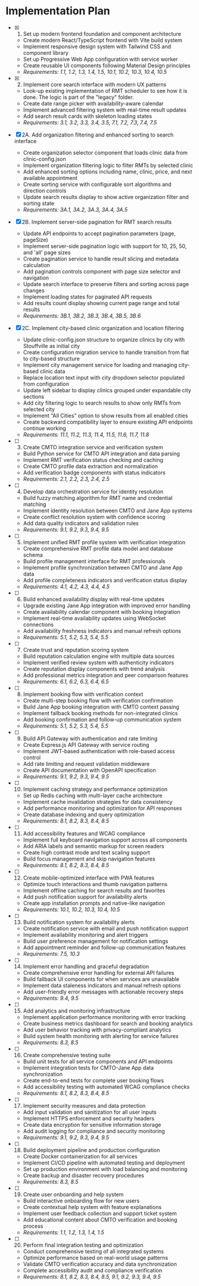 # Implementation Plan

- [x] 1. Set up modern frontend foundation and component architecture
  - Create modern React/TypeScript frontend with Vite build system
  - Implement responsive design system with Tailwind CSS and component library
  - Set up Progressive Web App configuration with service worker
  - Create reusable UI components following Material Design principles
  - _Requirements: 1.1, 1.2, 1.3, 1.4, 1.5, 10.1, 10.2, 10.3, 10.4, 10.5_

- [x] 2. Implement core search interface with modern UX patterns
  - Look-up existing implementation of RMT scheduler to see how it is done. The logic is part of the "legacy" folder.
  - Create date range picker with availability-aware calendar
  - Implement advanced filtering system with real-time result updates
  - Add search result cards with skeleton loading states
  - _Requirements: 3.1, 3.2, 3.3, 3.4, 3.5, 7.1, 7.2, 7.3, 7.4, 7.5_

- [x] 2A. Add organization filtering and enhanced sorting to search interface
  - Create organization selector component that loads clinic data from clinic-config.json
  - Implement organization filtering logic to filter RMTs by selected clinic
  - Add enhanced sorting options including name, clinic, price, and next available appointment
  - Create sorting service with configurable sort algorithms and direction controls
  - Update search results display to show active organization filter and sorting state
  - _Requirements: 3A.1, 3A.2, 3A.3, 3A.4, 3A.5_

- [x] 2B. Implement server-side pagination for RMT search results
  - Update API endpoints to accept pagination parameters (page, pageSize)
  - Implement server-side pagination logic with support for 10, 25, 50, and 'all' page sizes
  - Create pagination service to handle result slicing and metadata calculation
  - Add pagination controls component with page size selector and navigation
  - Update search interface to preserve filters and sorting across page changes
  - Implement loading states for paginated API requests
  - Add results count display showing current page range and total results
  - _Requirements: 3B.1, 3B.2, 3B.3, 3B.4, 3B.5, 3B.6_

- [x] 2C. Implement city-based clinic organization and location filtering
  - Update clinic-config.json structure to organize clinics by city with Stouffville as initial city
  - Create configuration migration service to handle transition from flat to city-based structure
  - Implement city management service for loading and managing city-based clinic data
  - Replace location text input with city dropdown selector populated from configuration
  - Update left sidebar to display clinics grouped under expandable city sections
  - Add city filtering logic to search results to show only RMTs from selected city
  - Implement "All Cities" option to show results from all enabled cities
  - Create backward compatibility layer to ensure existing API endpoints continue working
  - _Requirements: 11.1, 11.2, 11.3, 11.4, 11.5, 11.6, 11.7, 11.8_

- [ ] 3. Create CMTO integration service and verification system
  - Build Python service for CMTO API integration and data parsing
  - Implement RMT verification status checking and caching
  - Create CMTO profile data extraction and normalization
  - Add verification badge components with status indicators
  - _Requirements: 2.1, 2.2, 2.3, 2.4, 2.5_

- [ ] 4. Develop data orchestration service for identity resolution
  - Build fuzzy matching algorithm for RMT name and credential matching
  - Implement identity resolution between CMTO and Jane App systems
  - Create conflict resolution system with confidence scoring
  - Add data quality indicators and validation rules
  - _Requirements: 9.1, 9.2, 9.3, 9.4, 9.5_

- [ ] 5. Implement unified RMT profile system with verification integration
  - Create comprehensive RMT profile data model and database schema
  - Build profile management interface for RMT professionals
  - Implement profile synchronization between CMTO and Jane App data
  - Add profile completeness indicators and verification status display
  - _Requirements: 4.1, 4.2, 4.3, 4.4, 4.5_

- [ ] 6. Build enhanced availability display with real-time updates
  - Upgrade existing Jane App integration with improved error handling
  - Create availability calendar component with booking integration
  - Implement real-time availability updates using WebSocket connections
  - Add availability freshness indicators and manual refresh options
  - _Requirements: 5.1, 5.2, 5.3, 5.4, 5.5_

- [ ] 7. Create trust and reputation scoring system
  - Build reputation calculation engine with multiple data sources
  - Implement verified review system with authenticity indicators
  - Create reputation display components with trend analysis
  - Add professional metrics integration and peer comparison features
  - _Requirements: 6.1, 6.2, 6.3, 6.4, 6.5_

- [ ] 8. Implement booking flow with verification context
  - Create multi-step booking flow with verification confirmation
  - Build Jane App booking integration with CMTO context passing
  - Implement fallback booking methods for non-integrated clinics
  - Add booking confirmation and follow-up communication system
  - _Requirements: 5.1, 5.2, 5.3, 5.4, 5.5_

- [ ] 9. Build API Gateway with authentication and rate limiting
  - Create Express.js API Gateway with service routing
  - Implement JWT-based authentication with role-based access control
  - Add rate limiting and request validation middleware
  - Create API documentation with OpenAPI specification
  - _Requirements: 9.1, 9.2, 9.3, 9.4, 9.5_

- [ ] 10. Implement caching strategy and performance optimization
  - Set up Redis caching with multi-layer cache architecture
  - Implement cache invalidation strategies for data consistency
  - Add performance monitoring and optimization for API responses
  - Create database indexing and query optimization
  - _Requirements: 8.1, 8.2, 8.3, 8.4, 8.5_

- [ ] 11. Add accessibility features and WCAG compliance
  - Implement full keyboard navigation support across all components
  - Add ARIA labels and semantic markup for screen readers
  - Create high contrast mode and text scaling support
  - Build focus management and skip navigation features
  - _Requirements: 8.1, 8.2, 8.3, 8.4, 8.5_

- [ ] 12. Create mobile-optimized interface with PWA features
  - Optimize touch interactions and thumb navigation patterns
  - Implement offline caching for search results and favorites
  - Add push notification support for availability alerts
  - Create app installation prompts and native-like navigation
  - _Requirements: 10.1, 10.2, 10.3, 10.4, 10.5_

- [ ] 13. Build notification system for availability alerts
  - Create notification service with email and push notification support
  - Implement availability monitoring and alert triggers
  - Build user preference management for notification settings
  - Add appointment reminder and follow-up communication features
  - _Requirements: 7.5, 10.3_

- [ ] 14. Implement error handling and graceful degradation
  - Create comprehensive error handling for external API failures
  - Build fallback UI components for when services are unavailable
  - Implement data staleness indicators and manual refresh options
  - Add user-friendly error messages with actionable recovery steps
  - _Requirements: 9.4, 9.5_

- [ ] 15. Add analytics and monitoring infrastructure
  - Implement application performance monitoring with error tracking
  - Create business metrics dashboard for search and booking analytics
  - Add user behavior tracking with privacy-compliant analytics
  - Build system health monitoring with alerting for service failures
  - _Requirements: 8.3, 8.5_

- [ ] 16. Create comprehensive testing suite
  - Build unit tests for all service components and API endpoints
  - Implement integration tests for CMTO-Jane App data synchronization
  - Create end-to-end tests for complete user booking flows
  - Add accessibility testing with automated WCAG compliance checks
  - _Requirements: 8.1, 8.2, 8.3, 8.4, 8.5_

- [ ] 17. Implement security measures and data protection
  - Add input validation and sanitization for all user inputs
  - Implement HTTPS enforcement and security headers
  - Create data encryption for sensitive information storage
  - Add audit logging for compliance and security monitoring
  - _Requirements: 9.1, 9.2, 9.3, 9.4, 9.5_

- [ ] 18. Build deployment pipeline and production configuration
  - Create Docker containerization for all services
  - Implement CI/CD pipeline with automated testing and deployment
  - Set up production environment with load balancing and monitoring
  - Create backup and disaster recovery procedures
  - _Requirements: 8.3, 8.5_

- [ ] 19. Create user onboarding and help system
  - Build interactive onboarding flow for new users
  - Create contextual help system with feature explanations
  - Implement user feedback collection and support ticket system
  - Add educational content about CMTO verification and booking process
  - _Requirements: 1.1, 1.2, 1.3, 1.4, 1.5_

- [ ] 20. Perform final integration testing and optimization
  - Conduct comprehensive testing of all integrated systems
  - Optimize performance based on real-world usage patterns
  - Validate CMTO verification accuracy and data synchronization
  - Complete accessibility audit and compliance verification
  - _Requirements: 8.1, 8.2, 8.3, 8.4, 8.5, 9.1, 9.2, 9.3, 9.4, 9.5_